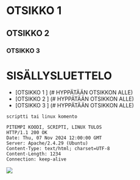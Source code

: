 # OTSIKKO 1  
## OTSIKKO 2
### OTSIKKO 3 

# SISÄLLYSLUETTELO
- [OTSIKKO 1 ] (# HYPPÄTÄÄN OTSIKKON ALLE)
- [OTSIKKO 2 ] (# HYPPÄTÄÄN OTSIKKON ALLE)
- [OTSIKKO 3 ] (# HYPPÄTÄÄN OTSIKKON ALLE)

`scriptti tai linux komento`


```
PITEMPI KOODI, SCRIPTI, LINUX TULOS
HTTP/1.1 200 OK
Date: Thu, 07 Nov 2024 12:00:00 GMT
Server: Apache/2.4.29 (Ubuntu)
Content-Type: text/html; charset=UTF-8
Content-Length: 1234
Connection: keep-alive
```

![](./POLKU/KUVANNIMI.png)
